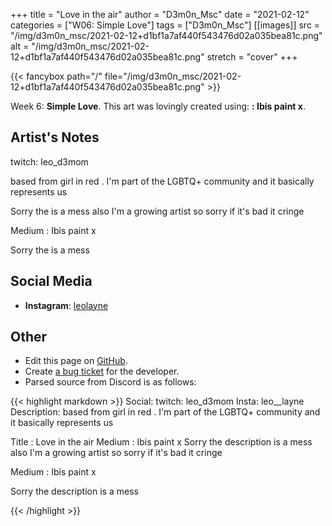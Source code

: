 +++
title =       "Love in the air"
author =      "D3m0n_Msc"
date =        "2021-02-12"
categories =  ["W06: Simple Love"]
tags =        ["D3m0n_Msc"]
[[images]]
                      src = "/img/d3m0n_msc/2021-02-12+d1bf1a7af440f543476d02a035bea81c.png"
                      alt = "/img/d3m0n_msc/2021-02-12+d1bf1a7af440f543476d02a035bea81c.png"
                      stretch = "cover"
+++


{{< fancybox path="/" file="/img/d3m0n_msc/2021-02-12+d1bf1a7af440f543476d02a035bea81c.png" >}}


Week 6: **Simple Love**. This art was lovingly created using: **: Ibis paint x**.

## Artist's Notes

twitch: leo_d3mom

based from girl in red . I'm part of the LGBTQ+ community and it basically represents us

Sorry the is a mess also I'm a growing artist so sorry if it's bad it cringe

Medium : Ibis paint x

Sorry the is a mess

## Social Media

- **Instagram**: [leolayne]()


## Other

- Edit this page on [GitHub](https://github.com/teaminkling/web-refresh/edit/main/blog/content/blog/d3m0n_msc-week-6-834b.md).
- Create [a bug ticket](https://github.com/teaminkling/web-refresh/issues/new?assignees=&labels=bug&template=problem-report.md&title=) for the developer.
- Parsed source from Discord is as follows:

{{< highlight markdown >}}
Social: twitch: leo_d3mom
Insta: leo__layne
Description: based from girl in red . I'm part of the LGBTQ+ community and it basically represents us

Title : Love in the air
Medium : Ibis paint x
Sorry the description is a mess also I'm a growing artist so sorry if it's bad it cringe

Medium : Ibis paint x

Sorry the description is a mess

{{< /highlight >}}